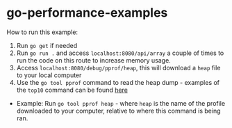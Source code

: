# go-performance-examples

How to run this example:
1. Run `go get` if needed
2. Run `go run .` and access `localhost:8080/api/array` a couple of times to run the code on this route to increase memory usage.
3. Access `localhost:8080/debug/pprof/heap`, this will download a `heap` file to your local computer
5. Use the `go tool pprof` command to read the heap dump - examples of the `top10` command can be found [here](https://pkg.go.dev/net/http/pprof#section-documentation)
- Example: Run `go tool pprof heap` - where `heap` is the name of the profile downloaded to your computer, relative to where this command is being ran.
